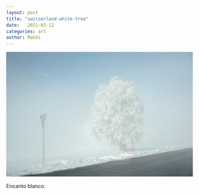 ```yaml
---
layout: post
title: "switzerland-white-tree"
date:   2021-03-12
categories: art
author: Mahdi
---
```


![switzerland-white-tree](/img/arts/switzerland-white-tree.jpg)


<span class='image-details'>
Encanto blanco.
</span>
